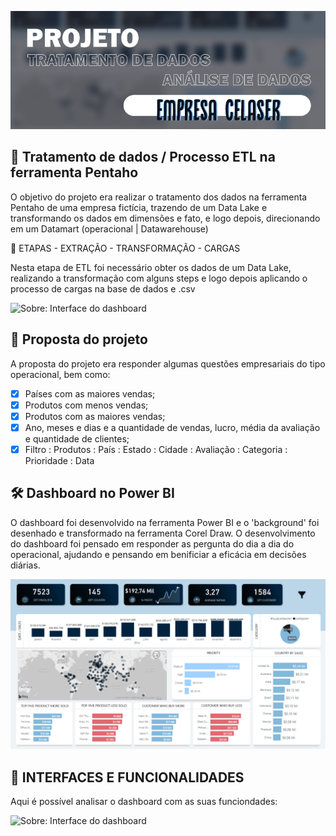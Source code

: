 ![Sobre: Título do projeto](https://github.com/gacarvalho/analise-de-dados-projeto-celaser-/blob/main/image/background-TITLE.png)
 
## 🎲 Tratamento de dados / Processo ETL na ferramenta Pentaho
  
O objetivo do projeto era realizar o tratamento dos dados na ferramenta Pentaho de uma empresa fictícia, trazendo de um Data Lake e transformando os dados em dimensões e fato, e logo depois, direcionando em um Datamart (operacional | Datawarehouse) 
 
📢  ETAPAS - EXTRAÇÃO - TRANSFORMAÇÃO - CARGAS

Nesta etapa de ETL foi necessário obter os dados de um Data Lake, realizando a transformação com alguns steps e logo depois aplicando o processo de cargas na base de dados e .csv 
 
 ![Sobre: Interface do dashboard](https://github.com/gacarvalho/analise-de-dados-projeto-celaser-/blob/main/image/tratamento-de-dados-gif.gif)
 
 ## 📌 Proposta do projeto
 
A proposta do projeto era responder algumas questões empresariais do tipo operacional, bem como: 
 
- [x] Países com as maiores vendas;
- [x] Produtos com menos vendas;
- [x] Produtos com as maiores vendas;
- [x] Ano, meses e dias e a quantidade de vendas, lucro, média da avaliação e quantidade de clientes;
- [x] Filtro : Produtos : País : Estado : Cidade : Avaliação : Categoria : Prioridade : Data

## 🛠 Dashboard no Power BI

O dashboard foi desenvolvido na ferramenta Power BI e o 'background' foi desenhado e transformado na ferramenta Corel Draw. O desenvolvimento do dashboard foi pensado em responder as pergunta do dia a dia do operacional, ajudando e pensando em benificiar a eficácia em decisões diárias.  

![Sobre: Interface do dashboard](https://github.com/gacarvalho/analise-de-dados-projeto-celaser-/blob/main/image/background-projeto-png.png?raw=true)

## 🧮 INTERFACES E FUNCIONALIDADES

Aqui é possível analisar o dashboard com as suas funciondades: 

![Sobre: Interface do dashboard](https://github.com/gacarvalho/analise-de-dados-projeto-celaser-/blob/main/image/dashboard-celaser.gif)
